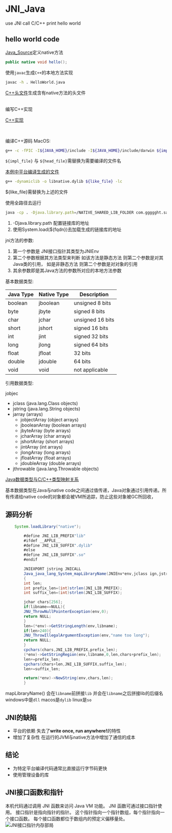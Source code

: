 # JNI_Java

use JNI call C/C++ print hello world

## hello world code

[Java_Source](app/src/main/java/com/ggggght/sayhello/HelloWorld.java)定义native方法

```java
public native void hello();
```

使用`javac`生成`C++`的本地方法实现

```sh
javac -h . HelloWorld.java
```

[C++头文件](app/src/main/java/com/ggggght/sayhello/com_ggggght_HelloWorld.h)生成含有native方法的头文件 <br/>

<br/>
编写C++实现<br/>

[C++实现](app/src/main/java/com/ggggght/sayhello/com_ggggght_HelloWorld.cpp)<br/>

<br/>

编译C++源码 MacOS:

```sh
g++ -c -fPIC -I${JAVA_HOME}/include -I${JAVA_HOME}/include/darwin ${impl_file} -o ${head_file}
```

`${impl_file}` 与 `${head_file}`需替换为需要编译的文件名

[本例中平台编译生成的文件](app/src/main/java/com/ggggght/sayhello/com_ggggght_HelloWorld.o)

```sh
g++ -dynamiclib -o libnative.dylib ${like_file} -lc
```

${like_file}需替换为上述的文件<br/>

使用全路径去运行

```sh
java -cp . -Djava.library.path=/NATIVE_SHARED_LIB_FOLDER com.ggggght.sayhello.HelloWorld
```

1. -Djava.library.path 配置链接库的地址
2. 使用System.load(${fqdn})去加载生成的链接库的地址

jni方法的参数:

1. 第一个参数是 JNI接口指针其类型为JNIEnv
2. 第二个参数根据其方法类型来判断 如该方法是静态方法 则第二个参数是对其Java类的引用， 如是非静态方法 则第二个参数是对对象的引用
3. 其余参数即是其Java方法的参数所对应的本地方法参数

基本数据类型: <br/>

|Java Type|    Native Type|    Description|
|----|-----|-----|
|boolean|    jboolean    |unsigned 8 bits|
|byte    |jbyte|    signed 8 bits|
|char    |jchar|    unsigned 16 bits|
|short    |jshort|    signed 16 bits|
|int    |jint|    signed 32 bits|
|long    |jlong|    signed 64 bits|
|float    |jfloat|    32 bits|
|double    |jdouble|    64 bits|
|void    |void|    not applicable|

引用数据类型: <br/>

jobjec
- jclass (java.lang.Class objects)
- jstring (java.lang.String objects)
- jarray (arrays)
    - jobjectArray (object arrays)
    - jbooleanArray (boolean arrays)
    - jbyteArray (byte arrays)
    - jcharArray (char arrays)
    - jshortArray (short arrays)
    - jintArray (int arrays)
    - jlongArray (long arrays)
    - jfloatArray (float arrays)
    - jdoubleArray (double arrays)
- jthrowable (java.lang.Throwable objects)

[Java数据类型与C/C++类型映射关系](https://docs.oracle.com/javase/8/docs/technotes/guides/jni/spec/types.html)

基本数据类型在Java与native code之间通过值传递，Java对象通过引用传递。所有传递给native code的对象都会被VM所追踪，防止这些对象被GC所回收，

## 源码分析

```java
    System.loadLibrary("native");

		#define JNI_LIB_PREFIX"lib"
		#ifdef __APPLE__
		#define JNI_LIB_SUFFIX".dylib"
		#else
		#define JNI_LIB_SUFFIX".so"
		#endif

		JNIEXPORT jstring JNICALL
		Java_java_lang_System_mapLibraryName(JNIEnv*env,jclass ign,jstring libname)
		{
		int len;
		int prefix_len=(int)strlen(JNI_LIB_PREFIX);
		int suffix_len=(int)strlen(JNI_LIB_SUFFIX);

		jchar chars[256];
		if(libname==NULL){
		JNU_ThrowNullPointerException(env,0);
		return NULL;
		}
		len=(*env)->GetStringLength(env,libname);
		if(len>240){
		JNU_ThrowIllegalArgumentException(env,"name too long");
		return NULL;
		}
		cpchars(chars,JNI_LIB_PREFIX,prefix_len);
		(*env)->GetStringRegion(env,libname,0,len,chars+prefix_len);
		len+=prefix_len;
		cpchars(chars+len,JNI_LIB_SUFFIX,suffix_len);
		len+=suffix_len;

		return(*env)->NewString(env,chars,len);
		}

```

mapLibraryName() 会在`libname`前拼接`lib` 并会在`libname`之后拼接lib的后缀名 windows中是`dll` macos是`dylib`  linux是`so`

## JNI的缺陷

- 平台的依赖 失去了<b>write once, run anywhere!</b>的特性
- 增加了复杂性 在运行的JVM与native方法中增加了通信的成本

## 结论

- 为特定平台编译代码通常比直接运行字节码更快
- 使用管理设备的库

## JNI接口函数和指针

本机代码通过调用 JNI 函数来访问 Java VM 功能。 JNI 函数可通过接口指针使用。 接口指针是指向指针的指针。 这个指针指向一个指针数组，每个指针指向一个接口函数。 每个接口函数都位于数组内的预定义偏移量处。
![JNI接口指针内存部局](https://docs.oracle.com/javase/8/docs/technotes/guides/jni/spec/images/designa.gif)